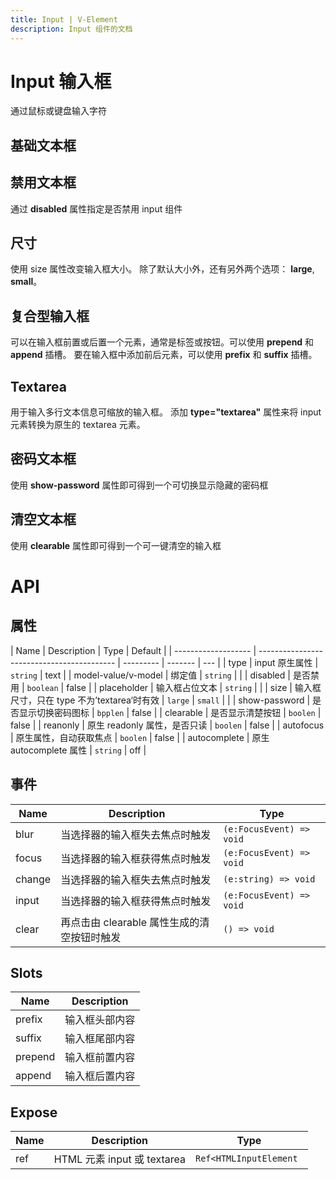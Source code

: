 ```yaml
---
title: Input | V-Element
description: Input 组件的文档
---
```


# Input 输入框

通过鼠标或键盘输入字符

## 基础文本框

<preview path="../demo/Input/Basic.vue" title="基础文本框" description="Input 基础文本框"></preview>

## 禁用文本框

通过 **disabled** 属性指定是否禁用 input 组件

<preview path="../demo/Input/Disable.vue" title="禁用文本框" description="Input 禁用文本框"></preview>

## 尺寸

使用 size 属性改变输入框大小。 除了默认大小外，还有另外两个选项： **large**, **small**。

<preview path="../demo/Input/Size.vue" title="不同尺寸文本框" description="不同尺寸文本框"></preview>

## 复合型输入框

可以在输入框前置或后置一个元素，通常是标签或按钮。可以使用 **prepend** 和 **append** 插槽。
要在输入框中添加前后元素，可以使用 **prefix** 和 **suffix** 插槽。

<preview path="../demo/Input/Combo.vue" title="复合型输入框" description="Input 复合型输入框"></preview>

## Textarea

用于输入多行文本信息可缩放的输入框。 添加 **type="textarea"** 属性来将 input 元素转换为原生的 textarea 元素。

<preview path="../demo/Input/Textarea.vue" title="Textarea" description="Textarea"></preview>

## 密码文本框

使用 **show-password** 属性即可得到一个可切换显示隐藏的密码框

<preview path="../demo/Input/Password.vue" title="密码文本框" description="Input 密码文本框"></preview>

## 清空文本框

使用 **clearable** 属性即可得到一个可一键清空的输入框

<preview path="../demo/Input/Clear.vue" title="清空文本框" description="Input 清空文本框"></preview>

# API

## 属性

| Name                | Description                                | Type      | Default |
| ------------------- | ------------------------------------------ | --------- | ------- | --- |
| type                | input 原生属性                             | `string`  | text    |
| model-value/v-model | 绑定值                                     | `string`  |         |
| disabled            | 是否禁用                                   | `boolean` | false   |
| placeholder         | 输入框占位文本                             | `string`  |         |
| size                | 输入框尺寸，只在 type 不为’textarea‘时有效 | `large`   | `small` |     |
| show-password       | 是否显示切换密码图标                       | `bpplen`  | false   |
| clearable           | 是否显示清楚按钮                           | `boolen`  | false   |
| reanonly            | 原生 readonly 属性，是否只读               | `boolen`  | false   |
| autofocus           | 原生属性，自动获取焦点                     | `boolen`  | false   |
| autocomplete        | 原生 autocomplete 属性                     | `string`  | off     |

## 事件

| Name   | Description                                 | Type                     |
| ------ | ------------------------------------------- | ------------------------ |
| blur   | 当选择器的输入框失去焦点时触发              | `(e:FocusEvent) => void` |
| focus  | 当选择器的输入框获得焦点时触发              | `(e:FocusEvent) => void` |
| change | 当选择器的输入框失去焦点时触发              | `(e:string) => void`     |
| input  | 当选择器的输入框获得焦点时触发              | `(e:FocusEvent) => void` |
| clear  | 再点击由 clearable 属性生成的清空按钮时触发 | `() => void`             |

## Slots

| Name    | Description    |
| ------- | -------------- |
| prefix  | 输入框头部内容 |
| suffix  | 输入框尾部内容 |
| prepend | 输入框前置内容 |
| append  | 输入框后置内容 |

## Expose

| Name | Description                 | Type                    |
| ---- | --------------------------- | ----------------------- |
| ref  | HTML 元素 input 或 textarea | `Ref<HTMLInputElement ` |
